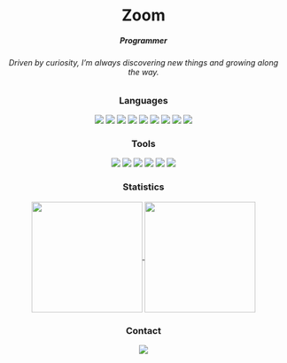 <h1 align="center">Zoom</h1>
<div align="center">
  <h5>Programmer</h5>
  <h6>Driven by curiosity, I’m always discovering new things and growing along the way.</h6>
</div>
<div align="center">
  <h3>Languages</h3>
  <img src="https://svgl-badge.vercel.app/api/Language/C?theme=gray"/>
  <img src="https://svgl-badge.vercel.app/api/Language/C%2B%2B?theme=gray"/>
  <img src="https://svgl-badge.vercel.app/api/Language/C%23?theme=gray"/>
  <img src="https://svgl-badge.vercel.app/api/Language/Python?theme=gray"/>
  <img src="https://svgl-badge.vercel.app/api/Language/Lua?theme=gray"/>
  <img src="https://svgl-badge.vercel.app/api/Language/TypeScript?theme=gray"/>
  <img src="https://svgl-badge.vercel.app/api/Language/JavaScript?theme=gray"/>
  <img src="https://svgl-badge.vercel.app/api/Language/HTML5?theme=gray"/>
  <img src="https://svgl-badge.vercel.app/api/Language/CSS?theme=gray"/>
</div>
<div align="center">
  <h3>Tools</h3>
  <img src="https://svgl-badge.vercel.app/api/Software/Visual%20Studio?theme=dark"/>
  <img src="https://svgl-badge.vercel.app/api/Software/Visual%20Studio%20Code?theme=dark"/>
  <img src="https://svgl-badge.vercel.app/api/Software/Git?theme=gray"/>
  <img src="https://svgl-badge.vercel.app/api/Software/Github?theme=gray"/>
  <img src="https://svgl-badge.vercel.app/api/Design/Figma?theme=gray"/>
  <img src="https://svgl-badge.vercel.app/api/Library/Node.js?theme=gray"/>
</div>
<div align="center">
  <h3>Statistics</h3>
  <a href="https://github.com/anuraghazra/github-readme-stats">
    <img height=200 align="center" src="https://github-readme-stats.vercel.app/api?username=Zoom0nTop&theme=github_dark&show_icons=true" />
  </a>
  <a href="https://github.com/anuraghazra/github-readme-stats">
    <img height=200 align="center" src="https://github-readme-stats.vercel.app/api/top-langs?username=Zoom0nTop&theme=github_dark&show_icons=false&card_width=350" />
  </a>
</div>
<div align="center">
  <h3>Contact</h3>
  <a href="https://discord.com/users/888380737693302784"><img src="https://svgl-badge.vercel.app/api/Software/Discord?theme=dark"></a>
</div>
<img height=15 align="right" src="https://komarev.com/ghpvc/?username=Riz-ve&abbreviated=true" />

